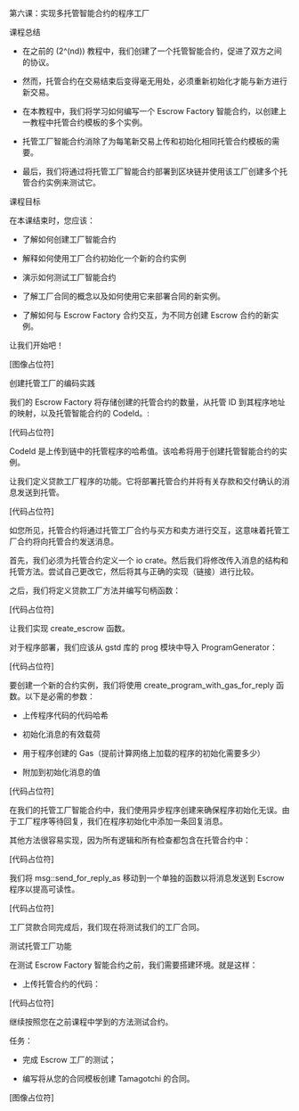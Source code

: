 第六课：实现多托管智能合约的程序工厂

课程总结

-   在之前的 (2^(nd))
    教程中，我们创建了一个托管智能合约，促进了双方之间的协议。

-   然而，托管合约在交易结束后变得毫无用处，必须重新初始化才能与新方进行新交易。

-   在本教程中，我们将学习如何编写一个 Escrow Factory
    智能合约，以创建上一教程中托管合约模板的多个实例。

-   托管工厂智能合约消除了为每笔新交易上传和初始化相同托管合约模板的需要。

-   最后，我们将通过将托管工厂智能合约部署到区块链并使用该工厂创建多个托管合约实例来测试它。

课程目标

在本课结束时，您应该：

-   了解如何创建工厂智能合约

-   解释如何使用工厂合约初始化一个新的合约实例

-   演示如何测试工厂智能合约

-   了解工厂合同的概念以及如何使用它来部署合同的新实例。

-   了解如何与 Escrow Factory 合约交互，为不同方创建 Escrow
    合约的新实例。

让我们开始吧！

[图像占位符]

创建托管工厂的编码实践

我们的 Escrow Factory 将存储创建的托管合约的数量，从托管 ID
到其程序地址的映射，以及托管智能合约的 CodeId。:

[代码占位符]

CodeId
是上传到链中的托管程序的哈希值。该哈希将用于创建托管智能合约的实例。

让我们定义贷款工厂程序的功能。它将部署托管合约并将有关存款和交付确认的消息发送到托管。

[代码占位符]

如您所见，托管合约将通过托管工厂合约与买方和卖方进行交互，这意味着托管工厂合约将向托管合约发送消息。

首先，我们必须为托管合约定义一个 io
crate。然后我们将修改传入消息的结构和托管方法。尝试自己更改它，然后将其与正确的实现（链接）进行比较。

之后，我们将定义贷款工厂方法并编写句柄函数：

[代码占位符]

让我们实现 create_escrow 函数。

对于程序部署，我们应该从 gstd 库的 prog 模块中导入 ProgramGenerator：

[代码占位符]

要创建一个新的合约实例，我们将使用 create_program_with_gas_for_reply
函数。以下是必需的参数：

-   上传程序代码的代码哈希

-   初始化消息的有效载荷

-   用于程序创建的 Gas（提前计算网络上加载的程序的初始化需要多少）

-   附加到初始化消息的值

[代码占位符]

在我们的托管工厂智能合约中，我们使用异步程序创建来确保程序初始化无误。由于工厂程序等待回复，我们在程序初始化中添加一条回复消息。

其他方法很容易实现，因为所有逻辑和所有检查都包含在托管合约中：

[代码占位符]

我们将 msg::send_for_reply_as 移动到一个单独的函数以将消息发送到 Escrow
程序以提高可读性。

[代码占位符]

工厂贷款合同完成后，我们现在将测试我们的工厂合同。

测试托管工厂功能

在测试 Escrow Factory 智能合约之前，我们需要搭建环境。就是这样：

-   上传托管合约的代码：

[代码占位符]

继续按照您在之前课程中学到的方法测试合约。

任务：

-   完成 Escrow 工厂的测试；

-   编写将从您的合同模板创建 Tamagotchi 的合同。

[图像占位符]

